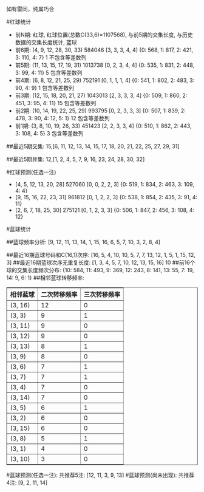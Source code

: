 <!-- 
.. title: 双色球2016031期(2016-03-20)数据分析报告
.. slug: slott-2016031-2016-03-20-report
.. date: 2016-03-21 08:00:00 UTC+08:00
.. tags: Lottery
.. link: 
.. description: 
.. type: text
-->

如有雷同，纯属巧合

<!-- TEASER_END-->

#红球统计

- 前N期: 红球, 红球位置(总数C(33,6)=1107568), 与前5期的交集长度, 与历史数据的交集长度统计, 蓝球
- 前6期: (4, 9, 12, 28, 30, 33) 584046 [3, 3, 3, 4, 4] {0: 568, 1: 817, 2: 421, 3: 110, 4: 7} 1 不包含等差数列
- 前5期: (11, 13, 15, 17, 19, 31) 1013738 [0, 2, 3, 4, 4] {0: 535, 1: 831, 2: 448, 3: 99, 4: 11} 5 包含等差数列
- 前4期: (6, 8, 12, 21, 25, 29) 752191 [0, 1, 1, 1, 4] {0: 541, 1: 802, 2: 483, 3: 90, 4: 9} 1 包含等差数列
- 前3期: (12, 15, 18, 20, 21, 27) 1043013 [2, 3, 3, 3, 4] {0: 509, 1: 860, 2: 451, 3: 95, 4: 11} 15 包含等差数列
- 前2期: (10, 14, 19, 22, 25, 29) 993795 [0, 2, 3, 3, 3] {0: 507, 1: 839, 2: 478, 3: 90, 4: 12, 5: 1} 12 包含等差数列
- 前1期: (3, 8, 10, 19, 26, 33) 451423 [2, 2, 3, 3, 4] {0: 510, 1: 862, 2: 443, 3: 108, 4: 5} 3 包含等差数列

##最近5期交集:
15,[6, 11, 12, 13, 14, 15, 17, 18, 20, 21, 22, 25, 27, 29, 31]

##最近5期并集:
12,[1, 2, 4, 5, 7, 9, 16, 23, 24, 28, 30, 32]

#红球预测(任选一注)

- [4, 5, 12, 13, 20, 28] 527060 [0, 0, 2, 2, 3] {0: 519, 1: 834, 2: 463, 3: 109, 4: 4}
- [9, 15, 16, 22, 23, 31] 961812 [0, 1, 2, 2, 3] {0: 538, 1: 854, 2: 435, 3: 91, 4: 11}
- [2, 6, 7, 18, 25, 30] 275121 [0, 1, 2, 3, 3] {0: 506, 1: 847, 2: 456, 3: 108, 4: 12}

#蓝球统计

##蓝球频率分析:
[9, 12, 11, 13, 14, 1, 15, 16, 6, 5, 7, 10, 3, 2, 8, 4]

##最近16期蓝球号码和C(16,1)次序:
 [16, 5, 4, 10, 10, 5, 7, 7, 13, 12, 1, 5, 1, 15, 12, 3]
##最近16期蓝球次序无重复长度:
 [1, 3, 4, 5, 7, 10, 12, 13, 15, 16] 10
##前16个球的交集长度频次分布:
{10: 584, 11: 493, 9: 369, 12: 243, 8: 141, 13: 55, 7: 19, 14: 9, 6: 1}
##相邻蓝球转移频率:
 <table border="1" class="table table-striped dataframe">
  <thead>
    <tr style="text-align: right;">
      <th>相邻蓝球</th>
      <th>二次转移频率</th>
      <th>三次转移频率</th>
    </tr>
  </thead>
  <tbody>
    <tr>
      <td>(3, 16)</td>
      <td>12</td>
      <td>0</td>
    </tr>
    <tr>
      <td>(3, 3)</td>
      <td>9</td>
      <td>1</td>
    </tr>
    <tr>
      <td>(3, 11)</td>
      <td>9</td>
      <td>0</td>
    </tr>
    <tr>
      <td>(3, 12)</td>
      <td>9</td>
      <td>0</td>
    </tr>
    <tr>
      <td>(3, 13)</td>
      <td>8</td>
      <td>1</td>
    </tr>
    <tr>
      <td>(3, 9)</td>
      <td>8</td>
      <td>0</td>
    </tr>
    <tr>
      <td>(3, 6)</td>
      <td>7</td>
      <td>1</td>
    </tr>
    <tr>
      <td>(3, 7)</td>
      <td>7</td>
      <td>1</td>
    </tr>
    <tr>
      <td>(3, 4)</td>
      <td>7</td>
      <td>0</td>
    </tr>
    <tr>
      <td>(3, 14)</td>
      <td>7</td>
      <td>0</td>
    </tr>
    <tr>
      <td>(3, 5)</td>
      <td>6</td>
      <td>1</td>
    </tr>
    <tr>
      <td>(3, 2)</td>
      <td>6</td>
      <td>0</td>
    </tr>
    <tr>
      <td>(3, 15)</td>
      <td>6</td>
      <td>0</td>
    </tr>
    <tr>
      <td>(3, 8)</td>
      <td>5</td>
      <td>1</td>
    </tr>
    <tr>
      <td>(3, 1)</td>
      <td>4</td>
      <td>0</td>
    </tr>
    <tr>
      <td>(3, 10)</td>
      <td>3</td>
      <td>0</td>
    </tr>
  </tbody>
</table>
#蓝球预测(任选一注):
共推荐5注: [12, 11, 3, 9, 13]
#蓝球预测(尚未出现):
共推荐4注: [9, 2, 11, 14]

